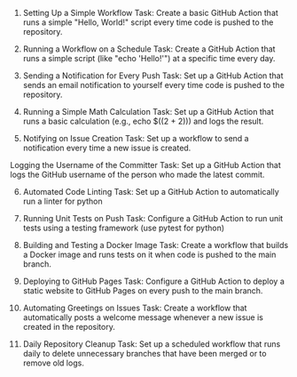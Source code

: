 1. Setting Up a Simple Workflow
Task: Create a basic GitHub Action that runs a simple "Hello, World!" script every time code is pushed to the repository.

2. Running a Workflow on a Schedule
Task: Create a GitHub Action that runs a simple script (like "echo 'Hello!'") at a specific time every day.

3. Sending a Notification for Every Push
Task: Set up a GitHub Action that sends an email notification to yourself every time code is pushed to the repository.

4. Running a Simple Math Calculation
Task: Set up a GitHub Action that runs a basic calculation (e.g., echo $((2 + 2))) and logs the result.

5. Notifying on Issue Creation
Task: Set up a workflow to send a notification every time a new issue is created.

Logging the Username of the Committer
Task: Set up a GitHub Action that logs the GitHub username of the person who made the latest commit.

6. Automated Code Linting
Task: Set up a GitHub Action to automatically run a linter for python

7. Running Unit Tests on Push
Task: Configure a GitHub Action to run unit tests using a testing framework (use pytest for python)

8. Building and Testing a Docker Image
Task: Create a workflow that builds a Docker image and runs tests on it when code is pushed to the main branch.

9. Deploying to GitHub Pages
Task: Configure a GitHub Action to deploy a static website to GitHub Pages on every push to the main branch.

10. Automating Greetings on Issues
Task: Create a workflow that automatically posts a welcome message whenever a new issue is created in the repository.

11. Daily Repository Cleanup
Task: Set up a scheduled workflow that runs daily to delete unnecessary branches that have been merged or to remove old logs.